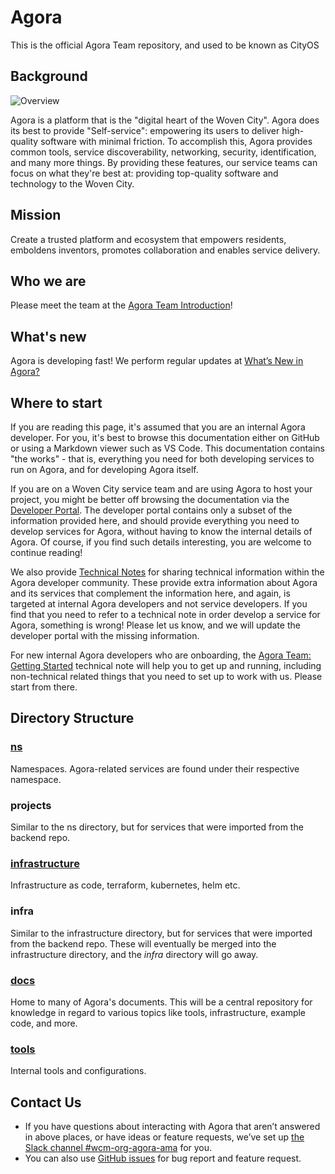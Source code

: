 # Agora

This is the official Agora Team repository, and used to be known as CityOS

## Background

![Overview](./docs/assets/agora_ovewview.png)

Agora is a platform that is the "digital heart of the Woven City". Agora does its
best to provide "Self-service": empowering its users to deliver high-quality
software with minimal friction. To accomplish this, Agora provides common tools,
service discoverability, networking, security, identification, and many more
things. By providing these features, our service teams can focus on what they're
best at: providing top-quality software and technology to the Woven City.

## Mission

Create a trusted platform and ecosystem that empowers residents, emboldens
inventors, promotes collaboration and enables service delivery.

## Who we are

Please meet the team at the
[Agora Team Introduction](https://docs.google.com/presentation/d/1aIKvJaDbJr_8zY5uHReSadfkEPOAgkK9d1WtLjK4ndI/edit#slide=id.g13b5502b838_0_1)!

## What's new

Agora is developing fast! We perform regular updates at [What’s New in Agora?](https://docs.google.com/presentation/d/1wCqZCV_K_206Cyz8o_tfzmNpNd7CWhl0BJbIo_ujA8I/edit#slide=id.p)

## Where to start

If you are reading this page, it's assumed that you are an internal Agora developer. For you, it's best to browse this
documentation either on GitHub or using a Markdown viewer such as VS Code. This documentation contains "the works" -
that is, everything you need for both developing services to run on Agora, and for developing Agora itself.

If you are on a Woven City service team and are using Agora to host your project, you might be better off browsing the
documentation via the [Developer Portal](https://developer.woven-city.toyota/). The developer portal
contains only a subset of the information provided here, and should provide everything you need to develop services for
Agora, without having to know the internal details of Agora. Of course, if you find such details interesting, you are
welcome to continue reading!

We also provide [Technical Notes](https://docs.google.com/document/d/1cxwfUerDR3jJo7vtJCVPG6as8438bK7wPxeaasGoMww/edit?usp=sharing)
for sharing technical information within the Agora developer community. These provide extra information about Agora and
its services that complement the information here, and again, is targeted at internal Agora developers and not service
developers. If you find that you need to refer to a technical note in order develop a service for Agora, something is
wrong! Please let us know, and we will update the developer portal with the missing information.

For new internal Agora developers who are onboarding, the [Agora Team: Getting Started](https://docs.google.com/document/d/1hukqI4XoPXIgW809DNKkPm_qItLkLqtY4vyw7U1G7n8/edit#heading=h.t2u7xj5ws70q) technical note will help you to get up and
running, including non-technical related things that you need to set up to work with us. Please start from there.

## Directory Structure

### [ns](./ns/README.md)

Namespaces. Agora-related services are found under their respective namespace.

### projects

Similar to the ns directory, but for services that were imported from the backend repo.

### [infrastructure](./infrastructure/README.md)

Infrastructure as code, terraform, kubernetes, helm etc.

### infra

Similar to the infrastructure directory, but for services that were imported from the backend repo. These will
eventually be merged into the infrastructure directory, and the _infra_ directory will go away.

### [docs](./docs/README.md)

Home to many of Agora's documents. This will be a central repository for knowledge in regard to various topics like
tools, infrastructure, example code, and more.

### [tools](./tools/README.md)

Internal tools and configurations.

## Contact Us

* If you have questions about interacting with Agora that aren’t answered in
  above places, or have ideas or feature requests, we’ve set up [the Slack channel
  #wcm-org-agora-ama](https://woven-by-toyota.slack.com/archives/C02CVJLTMJ7)
  for you.
* You can also use [GitHub issues](https://github.tri-ad.tech/cityos-platform/cityos/issues/new/choose)
  for bug report and feature request.
